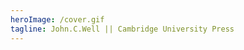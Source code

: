 ```yaml
---
heroImage: /cover.gif
tagline: John.C.Well || Cambridge University Press
---
```


<script>
  import Homepage from '$lib/Homepage.svelte'
</script>
<Homepage />
